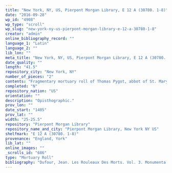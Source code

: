 ```yaml
---
title: "New York, NY, US, Pierpont Morgan Library, E 12 A (30780. 1-8)"
date: "2016-09-28"
wp_id: "4908"
wp_type: "scroll"
wp_slug: "new-york-ny-us-pierpont-morgan-library-e-12-a-30780-1-8"
creator: "admin"
online_bibliography_record: ""
language_1: "Latin"
language_2: ""
lib_lon: ""
meta_title: "New York, NY, US, Pierpont Morgan Library, E 12 A (30780. 1-8)"
date_quality: ""
length: "41.5"
repository_city: "New York, NY"
number_of_pieces: "2"
contents: "Fragmentary mortuary roll of Thomas Pygot, abbot of St. Mary of York."
completed: "N"
repository_nation: "US"
orientation: ""
description: "Opisthographic."
prov_lon: ""
date_start: "1405"
prov_lat: ""
width: "25-25.5"
repository: "Pierpont Morgan Library"
repository_name_and_city: "Pierpont Morgan Library, New York NY US"
shelfmark: "E 12 A (30780. 1-8)"
provenance: "England, York"
lib_lat: ""
online_images: ""
_scrolls_id: "686"
type: "Mortuary Roll"
bibliography: "Dufour, Jean. Les Rouleaux Des Morts. Vol. 3. Monumenta Palaeographica Medii Aevi. Series Gallica. Turnhout: Brepols, 2009, no. 303."
---
```



